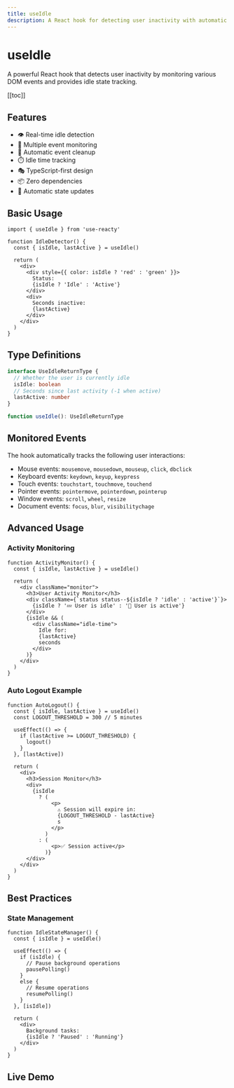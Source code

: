 ```yaml
---
title: useIdle
description: A React hook for detecting user inactivity with automatic event cleanup
---
```


# useIdle

A powerful React hook that detects user inactivity by monitoring various DOM events and provides idle state tracking.

[[toc]]

## Features

- 👁️ Real-time idle detection
- 🎯 Multiple event monitoring
- 🧹 Automatic event cleanup
- ⏱️ Idle time tracking
- 🎭 TypeScript-first design
- 📦 Zero dependencies
- 🔄 Automatic state updates

## Basic Usage

```tsx
import { useIdle } from 'use-reacty'

function IdleDetector() {
  const { isIdle, lastActive } = useIdle()

  return (
    <div>
      <div style={{ color: isIdle ? 'red' : 'green' }}>
        Status:
        {isIdle ? 'Idle' : 'Active'}
      </div>
      <div>
        Seconds inactive:
        {lastActive}
      </div>
    </div>
  )
}
```

## Type Definitions

```typescript
interface UseIdleReturnType {
  // Whether the user is currently idle
  isIdle: boolean
  // Seconds since last activity (-1 when active)
  lastActive: number
}

function useIdle(): UseIdleReturnType
```

## Monitored Events

The hook automatically tracks the following user interactions:

- Mouse events: `mousemove`, `mousedown`, `mouseup`, `click`, `dbclick`
- Keyboard events: `keydown`, `keyup`, `keypress`
- Touch events: `touchstart`, `touchmove`, `touchend`
- Pointer events: `pointermove`, `pointerdown`, `pointerup`
- Window events: `scroll`, `wheel`, `resize`
- Document events: `focus`, `blur`, `visibilitychage`

## Advanced Usage

### Activity Monitoring

```tsx
function ActivityMonitor() {
  const { isIdle, lastActive } = useIdle()

  return (
    <div className="monitor">
      <h3>User Activity Monitor</h3>
      <div className={`status status--${isIdle ? 'idle' : 'active'}`}>
        {isIdle ? '💤 User is idle' : '🏃 User is active'}
      </div>
      {isIdle && (
        <div className="idle-time">
          Idle for:
          {lastActive}
          seconds
        </div>
      )}
    </div>
  )
}
```

### Auto Logout Example

```tsx
function AutoLogout() {
  const { isIdle, lastActive } = useIdle()
  const LOGOUT_THRESHOLD = 300 // 5 minutes

  useEffect(() => {
    if (lastActive >= LOGOUT_THRESHOLD) {
      logout()
    }
  }, [lastActive])

  return (
    <div>
      <h3>Session Monitor</h3>
      <div>
        {isIdle
          ? (
              <p>
                ⚠️ Session will expire in:
                {LOGOUT_THRESHOLD - lastActive}
                s
              </p>
            )
          : (
              <p>✅ Session active</p>
            )}
      </div>
    </div>
  )
}
```

## Best Practices

### State Management

```tsx
function IdleStateManager() {
  const { isIdle } = useIdle()

  useEffect(() => {
    if (isIdle) {
      // Pause background operations
      pausePolling()
    }
    else {
      // Resume operations
      resumePolling()
    }
  }, [isIdle])

  return (
    <div>
      Background tasks:
      {isIdle ? 'Paused' : 'Running'}
    </div>
  )
}
```

## Live Demo

<div>
<div ref="demo"></div>
</div>

<script setup>
import { createElement } from 'react'
import { createRoot } from 'react-dom/client'
import { ref, onMounted } from 'vue'
import UseIdle from './use-idle.tsx'

const demo = ref()

onMounted(() => {
  const root = createRoot(demo.value)
  root.render(createElement(UseIdle, {}, null))
})
</script>
